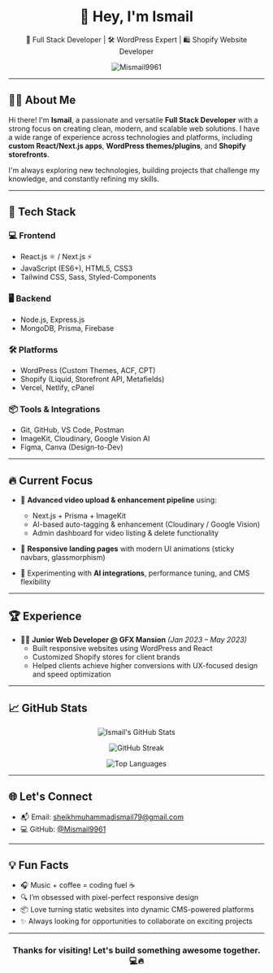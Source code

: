 <h1 align="center">👋 Hey, I'm Ismail</h1>

<p align="center">
  🚀 Full Stack Developer | 🛠 WordPress Expert | 🛍 Shopify Website Developer  
</p>

<p align="center">
  <img src="https://komarev.com/ghpvc/?username=Mismail9961&label=Profile%20views&color=0e75b6&style=flat" alt="Mismail9961" />
</p>

---

## 🧑‍💻 About Me

Hi there! I'm **Ismail**, a passionate and versatile **Full Stack Developer** with a strong focus on creating clean, modern, and scalable web solutions. I have a wide range of experience across technologies and platforms, including **custom React/Next.js apps**, **WordPress themes/plugins**, and **Shopify storefronts**.

I'm always exploring new technologies, building projects that challenge my knowledge, and constantly refining my skills.

---

## 🧰 Tech Stack

### 💻 Frontend
- React.js ⚛️ / Next.js ⚡
- JavaScript (ES6+), HTML5, CSS3
- Tailwind CSS, Sass, Styled-Components

### 🖥 Backend
- Node.js, Express.js
- MongoDB, Prisma, Firebase

### 🛠 Platforms
- WordPress (Custom Themes, ACF, CPT)
- Shopify (Liquid, Storefront API, Metafields)
- Vercel, Netlify, cPanel

### 📦 Tools & Integrations
- Git, GitHub, VS Code, Postman
- ImageKit, Cloudinary, Google Vision AI
- Figma, Canva (Design-to-Dev)

---

## 🔥 Current Focus

- 🚀 **Advanced video upload & enhancement pipeline** using:
  - Next.js + Prisma + ImageKit
  - AI-based auto-tagging & enhancement (Cloudinary / Google Vision)
  - Admin dashboard for video listing & delete functionality

- 🎨 **Responsive landing pages** with modern UI animations (sticky navbars, glassmorphism)

- 🧠 Experimenting with **AI integrations**, performance tuning, and CMS flexibility

---

## 🏆 Experience

- 👨‍💼 **Junior Web Developer @ GFX Mansion** *(Jan 2023 – May 2023)*  
  - Built responsive websites using WordPress and React  
  - Customized Shopify stores for client brands  
  - Helped clients achieve higher conversions with UX-focused design and speed optimization  

---

## 📈 GitHub Stats

<p align="center">
  <img src="https://github-readme-stats.vercel.app/api?username=Mismail9961&show_icons=true&theme=tokyonight&hide_border=true" alt="Ismail's GitHub Stats" />
</p>

<p align="center">
  <img src="https://github-readme-streak-stats.herokuapp.com/?user=Mismail9961&theme=tokyonight&hide_border=true" alt="GitHub Streak" />
</p>

<p align="center">
  <img src="https://github-readme-stats.vercel.app/api/top-langs/?username=Mismail9961&layout=compact&theme=tokyonight&hide_border=true" alt="Top Languages" />
</p>

---

## 🌐 Let's Connect

- 📬 Email: sheikhmuhammadismail79@gmail.com  
- 💻 GitHub: [@Mismail9961](https://github.com/Mismail9961)

---

## 💡 Fun Facts

- 🎧 Music + coffee = coding fuel ☕  
- 🔍 I’m obsessed with pixel-perfect responsive design  
- 📦 Love turning static websites into dynamic CMS-powered platforms  
- ✨ Always looking for opportunities to collaborate on exciting projects  

---

<h3 align="center">Thanks for visiting! Let's build something awesome together. 💻🔥</h3>
